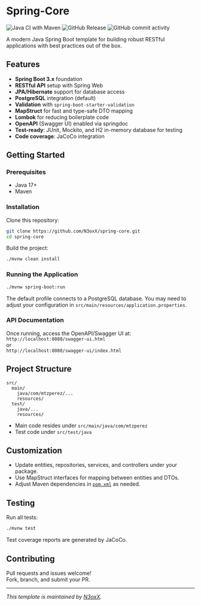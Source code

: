 # Spring-Core

![Java CI with Maven](https://github.com/N3oxX/spring-core/actions/workflows/maven.yml/badge.svg) ![GitHub Release](https://img.shields.io/github/v/release/n3oxx/spring-core) ![GitHub commit activity](https://img.shields.io/github/commit-activity/y/n3oxx/spring-core)



A modern Java Spring Boot template for building robust RESTful applications with best practices out of the box.

## Features

- **Spring Boot 3.x** foundation
- **RESTful API** setup with Spring Web
- **JPA/Hibernate** support for database access
- **PostgreSQL** integration (default)
- **Validation** with `spring-boot-starter-validation`
- **MapStruct** for fast and type-safe DTO mapping
- **Lombok** for reducing boilerplate code
- **OpenAPI** (Swagger UI) enabled via springdoc
- **Test-ready**: JUnit, Mockito, and H2 in-memory database for testing
- **Code coverage**: JaCoCo integration

## Getting Started

### Prerequisites

- Java 17+
- Maven

### Installation

Clone this repository:
```bash
git clone https://github.com/N3oxX/spring-core.git
cd spring-core
```

Build the project:
```bash
./mvnw clean install
```

### Running the Application

```bash
./mvnw spring-boot:run
```
The default profile connects to a PostgreSQL database. You may need to adjust your configuration in `src/main/resources/application.properties`.

### API Documentation

Once running, access the OpenAPI/Swagger UI at:  
`http://localhost:8080/swagger-ui.html`  
or  
`http://localhost:8080/swagger-ui/index.html`

## Project Structure

```
src/
  main/
    java/com/mtzperez/...
    resources/
  test/
    java/...
    resources/
```

- Main code resides under `src/main/java/com/mtzperez`
- Test code under `src/test/java`

## Customization

- Update entities, repositories, services, and controllers under your package.
- Use MapStruct interfaces for mapping between entities and DTOs.
- Adjust Maven dependencies in [`pom.xml`](pom.xml) as needed.

## Testing

Run all tests:
```bash
./mvnw test
```
Test coverage reports are generated by JaCoCo.

## Contributing

Pull requests and issues welcome!  
Fork, branch, and submit your PR.

---

_This template is maintained by [N3oxX](https://github.com/N3oxX)._
